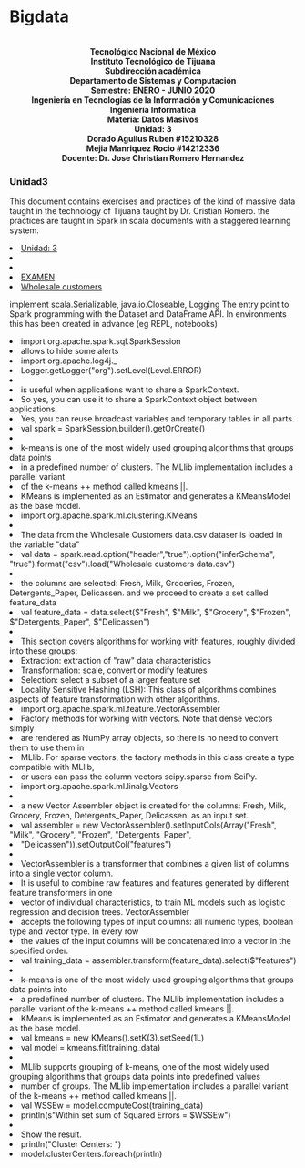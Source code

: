 # Bigdata

<p align="center">
<br><strong>Tecnológico Nacional de México</strong>
<br><strong>Instituto Tecnológico de Tijuana</strong>
<br><strong>Subdirección académica</strong>
<br><strong>Departamento de Sistemas y Computación</strong>
<br><strong>Semestre: ENERO - JUNIO 2020</strong>
<br><strong>Ingeniería en Tecnologías de la Información y Comunicaciones</strong>
<br><strong>Ingeniería Informatica</strong>
<br><strong>Materia: Datos Masivos</strong>
<br><strong>Unidad: 3</strong>
<br><strong>Dorado Aguilus Ruben #15210328</strong>
   <br><strong>Mejia Manriquez Rocio #14212336</strong>
<br><strong>Docente: Dr. Jose Christian Romero Hernandez</strong>
</p>

### Unidad3

This document contains exercises and practices of the kind of massive data taught in the technology of 
Tijuana taught by Dr. Cristian Romero.
the practices are taught in Spark in scala documents with a staggered learning system.




<li><a href="https://github.com/rubens084/Bigdata/tree/Unidad3 ">Unidad: 3</a>
<li>
<li>
<li><a href="https://github.com/rubens084/Bigdata/tree/Unidad3/Examen">EXAMEN</a>
<li><a href="https://github.com/rubens084/Bigdata/blob/Unidad3/Examen/ExamenU3.scala">Wholesale customers</a>


implement scala.Serializable, java.io.Closeable, Logging
The entry point to Spark programming with the Dataset and DataFrame API.
In environments this has been created in advance (eg REPL, notebooks)
<li>import org.apache.spark.sql.SparkSession

<li>allows to hide some alerts
<li>import org.apache.log4j._
<li>Logger.getLogger("org").setLevel(Level.ERROR)
<li>
<li>is useful when applications want to share a SparkContext.
<li>So yes, you can use it to share a SparkContext object between applications.
<li>Yes, you can reuse broadcast variables and temporary tables in all parts.
<li>val spark = SparkSession.builder().getOrCreate()
<li>
<li>k-means is one of the most widely used grouping algorithms that groups data points
<li>in a predefined number of clusters. The MLlib implementation includes a parallel variant
<li>of the k-means ++ method called kmeans ||.
<li>KMeans is implemented as an Estimator and generates a KMeansModel as the base model.
<li>import org.apache.spark.ml.clustering.KMeans
<li>
<li>The data from the Wholesale Customers data.csv dataser is loaded in the variable "data"
<li>val data  = spark.read.option("header","true").option("inferSchema", "true").format("csv").load("Wholesale customers data.csv")
<li>
<li>the columns are selected: Fresh, Milk, Groceries, Frozen, Detergents_Paper, Delicassen. and we proceed to create a set called feature_data
<li>val feature_data = data.select($"Fresh", $"Milk", $"Grocery", $"Frozen", $"Detergents_Paper", $"Delicassen")
<li>
<li>This section covers algorithms for working with features, roughly divided into these groups:
<li>Extraction: extraction of "raw" data characteristics
<li>Transformation: scale, convert or modify features
<li>Selection: select a subset of a larger feature set
<li>Locality Sensitive Hashing (LSH): This class of algorithms combines aspects of feature transformation with other algorithms.
<li>import org.apache.spark.ml.feature.VectorAssembler
<li>Factory methods for working with vectors. Note that dense vectors simply
<li>are rendered as NumPy array objects, so there is no need to convert them to use them in
<li>MLlib. For sparse vectors, the factory methods in this class create a type compatible with MLlib,
<li>or users can pass the column vectors scipy.sparse from SciPy.
<li>import org.apache.spark.ml.linalg.Vectors
<li>
<li>a new Vector Assembler object is created for the columns: Fresh, Milk, Grocery, Frozen, Detergents_Paper, Delicassen. as an input set.
<li>val assembler = new VectorAssembler().setInputCols(Array("Fresh", "Milk", "Grocery", "Frozen", "Detergents_Paper", <li>"Delicassen")).setOutputCol("features")
<li>
<li>VectorAssembler is a transformer that combines a given list of columns into a single vector column.
<li>It is useful to combine raw features and features generated by different feature transformers in one
<li>vector of individual characteristics, to train ML models such as logistic regression and decision trees. VectorAssembler
<li>accepts the following types of input columns: all numeric types, boolean type and vector type. In every row
<li>the values ​​of the input columns will be concatenated into a vector in the specified order.
<li>val training_data = assembler.transform(feature_data).select($"features")
<li>
<li>k-means is one of the most widely used grouping algorithms that groups data points into
<li>a predefined number of clusters. The MLlib implementation includes a parallel variant of the k-means ++ method called kmeans ||.
<li>KMeans is implemented as an Estimator and generates a KMeansModel as the base model.
<li>val kmeans = new KMeans().setK(3).setSeed(1L)
<li>val model = kmeans.fit(training_data)
<li>
<li>MLlib supports grouping of k-means, one of the most widely used grouping algorithms that groups data points into predefined values
<li>number of groups. The MLlib implementation includes a parallel variant of the k-means ++ method called kmeans ||.
<li>val WSSEw = model.computeCost(training_data)
<li>println(s"Within set sum of Squared Errors = $WSSEw")
<li>
<li>Show the result.
<li>println("Cluster Centers: ")
<li>model.clusterCenters.foreach(println)





